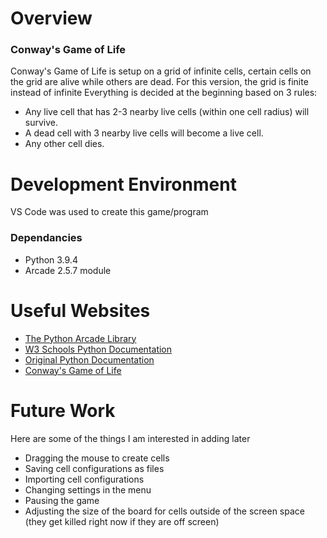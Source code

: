 # Overview

### Conway's Game of Life
Conway's Game of Life is setup on a grid of infinite cells, certain cells on the grid are alive
while others are dead. 
For this version, the grid is finite instead of infinite
Everything is decided at the beginning based on 3 rules:
* Any live cell that has 2-3 nearby live cells (within one cell radius) will survive.
* A dead cell with 3 nearby live cells will become a live cell.
* Any other cell dies.

# Development Environment
VS Code was used to create this game/program

### Dependancies
* Python 3.9.4
* Arcade 2.5.7 module

# Useful Websites
* [The Python Arcade Library](https://api.arcade.academy/en/latest/)
* [W3 Schools Python Documentation](https://www.w3schools.com/python/default.asp)
* [Original Python Documentation](https://docs.python.org/3/)
* [Conway's Game of Life](https://en.wikipedia.org/wiki/Conway%27s_Game_of_Life)

# Future Work
Here are some of the things I am interested in adding later
* Dragging the mouse to create cells
* Saving cell configurations as files
* Importing cell configurations
* Changing settings in the menu
* Pausing the game
* Adjusting the size of the board for cells outside of the screen space (they get killed right now if they are off screen)





















<!-- Old version of the readme 

# Conway's Game of Life
Conway's Game of Life is setup on a grid of infinite cells, certain cells on the grid are alive
while others are dead. Everything is decided at the beginning based on 3 rules:
* Any live cell that has 2-3 nearby (within one cell radius) live cells will survive.
* A dead cell with 3 nearby live cells will become a live cell.
* Any other cell dies.

## Getting Started
---
Make sure you have Python 3.8.0 or newer, arcade 2.5.7 or newer
and running on your machine. You can install arcade by opening a terminal 
and running the following command.
```
python3 -m pip install arcade
```
After you've installed the required libraries, open a terminal and browse to the 
project's root folder. Start the program by running either of these commands (depending 
on your python installation)
```
python3 game_of_life
python game_of_life
```
You can also run the program from an IDE like Visual Studio Code. Start your IDE 
and open the project folder. Select the main module inside the lightbike folder and 
click the "run" icon.

## Project Structure
---
The project files and folders are organized as follows:
```
root                    (project root folder)
+-- game_of_life        (src code files - game_of_life)
  +-- data              (program data files)
    +-- __init__.py
    +-- board.py
    +-- constants.py
    +-- game_creation_view.py
    +-- game_view.py
  +-- __init__.py       (python package file)
  +-- __main__.py       (entry point for program)
+-- LICENSE             (license file)
+-- README.md           (general info)
```

## Required Technologies
---
* Python 3.8.0 or later
* arcade 2.5.7 or later

## Author
---
* Ethan Charles: ethan.charles02@gmail.com -->